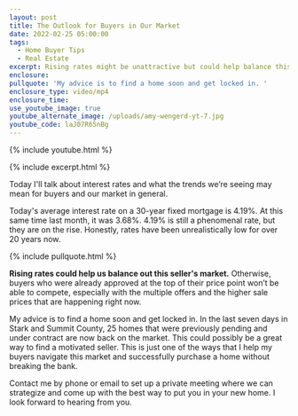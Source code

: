 ```yaml
---
layout: post
title: The Outlook for Buyers in Our Market
date: 2022-02-25 05:00:00
tags:
  - Home Buyer Tips
  - Real Estate
excerpt: Rising rates might be unattractive but could help balance this market.
enclosure:
pullquote: 'My advice is to find a home soon and get locked in. '
enclosure_type: video/mp4
enclosure_time:
use_youtube_image: true
youtube_alternate_image: /uploads/amy-wengerd-yt-7.jpg
youtube_code: laJ07R65nBg
---
```

{% include youtube.html %}

{% include excerpt.html %}

Today I'll talk about interest rates and what the trends we’re seeing may mean for buyers and our market in general.

Today's average interest rate on a 30-year fixed mortgage is 4.19%. At this same time last month, it was 3.68%. 4.19% is still a phenomenal rate, but they are on the rise. Honestly, rates have been unrealistically low for over 20 years now.&nbsp;

{% include pullquote.html %}

**Rising rates could help us balance out this seller's market.** Otherwise, buyers who were already approved at the top of their price point won’t be able to compete, especially with the multiple offers and the higher sale prices that are happening right now.

My advice is to find a home soon and get locked in. In the last seven days in Stark and Summit County, 25 homes that were previously pending and under contract are now back on the market. This could possibly be a great way to find a motivated seller. This is just one of the ways that I help my buyers navigate this market and successfully purchase a home without breaking the bank.&nbsp;

Contact me by phone or email to set up a private meeting where we can strategize and come up with the best way to put you in your new home. I look forward to hearing from you.
